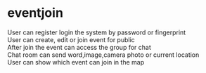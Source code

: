 # eventjoin

User can register login the system by password or fingerprint  
User can create, edit or join event for public  
After join the event can access the group for chat  
Chat room can send word,image,camera photo or current location  
User can show which event can join in the map 
